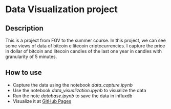 # Data Visualization project
## Description
This is a project from FGV to the summer course. In this project, we can see some views of data of bitcoin e litecoin criptocurrencies. I capture the price in dollar of bitcoin and litecoin candles of the last one year in candles with granularity of 5 minutes.
## How to use
- Capture the data using the notebook *data_capture.ipynb*
- Use the notebook *data_visualization.ipynb* to visualize the data
- Run the note *database.ipynb* to save the data in influxdb
- Visualize it at [GitHub Pages](https://guilhermehas.github.io/fgv_verao/)